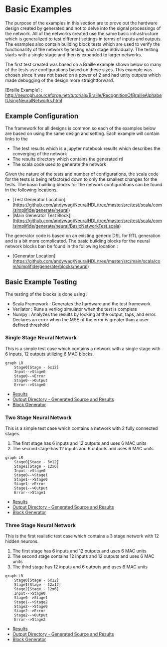 # Basic Examples

The purpose of the examples in this section are to prove out the hardware design created by generated and not to delve into the signal processings of the network. All of the networks created use the same basic infrastructure which is generalized to test different settings in terms of inputs and outputs. The examples also contain building block tests which are used to verify the functionallity of the network by testing each stage individually. The testing starts with a single stage and then is expanded to larger networks. 

The first test created was based on a Braille example shown below so many of the tests use configurations based on these sizes. This example was chosen since it was not based on a power of 2 and had unity outputs which made debugging of the design more straightforward. 

[Braille Example] : http://neuroph.sourceforge.net/tutorials/Braille/RecognitionOfBrailleAlphabetUsingNeuralNetworks.html

## Example Configuration

The framework for all designs is common so each of the examples below are based on using the same design and setting. Each example will contain links to the 

* The test results which is a jupyter notebook results which describes the converging of the network
* The results directory which contains the generated rtl
* The scala code used to generate the network

Given the nature of the tests and number of configurations, the scala code for the tests is being refactored down to only the smallest changes for the tests. The basic building blocks for the network configurations can be found in the following locations. 

* [Test Generator Location] (https://github.com/andywag/NeuralHDL/tree/master/src/test/scala/com/simplifide/generate/neural)
* [Main Generator Test Block] (https://github.com/andywag/NeuralHDL/tree/master/src/test/scala/com/simplifide/generate/neural/BasicNetworkTest.scala)

The generator code is based on an existing generic DSL for RTL generation and is a bit more complicated. The basic building blocks for the neural network blocks ban be found in the following location : 

* [Generator Location] (https://github.com/andywag/NeuralHDL/tree/master/src/main/scala/com/simplifide/generate/blocks/neural)

## Basic Example Testing

The testing of the blocks is done using : 

* Scala Framework : Generates the hardware and the test framework
* Verilator       : Runs a verilog simulator when the test is complete
* Numpy           : Analyzes the results by looking at the output, taps, and error. Declares an error when the MSE of the error is greater than a user defined threshold

### Single Stage Neural Network

This is a simple test case which contains a network with a single stage with 6 inputs, 12 outputs utilizing 6 MAC blocks.

```mermaid
graph LR
    Stage0[Stage - 6x12]
    Input-->Stage0
    Stage0-->Error
    Stage0-->Output
    Error-->Stage0
```

* [Results](https://github.com/andywag/NeuralHDL/blob/master/docs/results/SingleStage.ipynb)
* [Output Directory - Generated Source and Results](https://github.com/andywag/NeuralHDL/tree/master/tests/simple)
* [Block Generator](https://github.com/andywag/NeuralHDL/tree/master/src/test/scala/com/simplifide/generate/neural/SingleStageTest.scala)

### Two Stage Neural Network

This is a simple test case which contains a network with 2 fully connected stages.

1. The first stage has 6 inputs and 12 outputs and uses 6 MAC units
1. The second stage has 12 inputs and 6 outputs and uses 6 MAC units

```mermaid
graph LR
    Stage0[Stage - 6x12]
    Stage1[Stage - 12x6]
    Input-->Stage0
    Stage0-->Stage1
    Stage1-->Stage0
    Stage1-->Error
    Stage1-->Output
    Error-->Stage1
```


* [Results](https://github.com/andywag/NeuralHDL/blob/master/docs/results/TwoStage.ipynb)
* [Output Directory - Generated Source and Results](https://github.com/andywag/NeuralHDL/tree/master/tests/full)
* [Block Generator](https://github.com/andywag/NeuralHDL/tree/master/src/test/scala/com/simplifide/generate/neural/DoubleStageTest.scala)

### Three Stage Neural Network

This is the first realistic test case which contains a 3 stage network with 12 hidden neurons.

1. The first stage has 6 inputs and 12 outputs and uses 6 MAC units
1. The second stage contains 12 inputs and 12 outputs and uses 6 MAC units
1. The third stage has 12 inputs and 6 outputs and uses 6 MAC units

```mermaid
graph LR
    Stage0[Stage - 6x12]
    Stage1[Stage - 12x12]
    Stage2[Stage - 12x6]
    Input-->Stage0
    Stage0-->Stage1
    Stage1-->Stage2
    Stage2-->Stage0
    Stage2-->Error
    Stage2-->Output
    Error-->Stage2
```


* [Results](results/DoubleStage.jpynb)
* [Output Directory - Generated Source and Results](../../tests/hidden)
* [Block Generator](../src/test/scala/com/simplifide/generate/neural/HiddenStageTest.scala)
